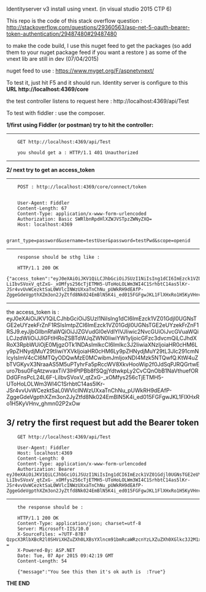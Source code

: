 Identityserver v3 install using vnext. (in visual studio 2015 CTP 6)

This repo is the code of this stack overflow question : 
http://stackoverflow.com/questions/29360563/asp-net-5-oauth-bearer-token-authentication/29487480#29487480

to make the code build, I use this nuget feed to get the packages (so add them to your nuget package feed if you want a restore ) as some of the vnext lib are still in dev (07/04/2015)

nuget feed to use : https://www.myget.org/F/aspnetvnext/

To test it, just hit F5 and it should run. Identity server is configure to this **URL  http://localhost:4369/core**

the test controller listens to request here : http://localhost:4369/api/Test

To test with fiddler : use the composer.

**1/first using Fiddler (or postman) try to hit the controller:**


------------------------------------------------------------------

		GET http://localhost:4369/api/Test

		you should get a : HTTP/1.1 401 Unauthorized

				
------------------------------------------------------------------

**2/ next try to get an access_token**

------------------------------------------------------------------

		POST : http://localhost:4369/core/connect/token


		User-Agent: Fiddler
		Content-Length: 67
		Content-Type: application/x-www-form-urlencoded 
		Authorization: Basic SWRlbnRpdHlXZWJVSTpzZWNyZXQ=
		Host: localhost:4369

		grant_type=password&username=testUser&password=testPwd&scope=openid

------------------------------------------------------------------

		response should be sthg like :
		 
		HTTP/1.1 200 OK
		{"access_token":"eyJ0eXAiOiJKV1QiLCJhbGciOiJSUzI1NiIsIng1dCI6ImEzck1VZ01Gdjl0UGNsTGE2eUYzekFrZnF1RSIsImtpZCI6ImEzck1VZ01Gdjl0UGNsTGE2eUYzekFrZnF1RSJ9.eyJjbGllbnRfaWQiOiJJZGVudGl0eVdlYlVJIiwic2NvcGUiOiJvcGVuaWQiLCJzdWIiOiJJIGFtIHRoZSBTdWJqZWN0IiwiYW1yIjoicGFzc3dvcmQiLCJhdXRoX3RpbWUiOjE0MjgzOTk1NDAsImlkcCI6Imlkc3J2IiwiaXNzIjoiaHR0cHM6Ly9pZHNydjMuY29tIiwiYXVkIjoiaHR0cHM6Ly9pZHNydjMuY29tL3Jlc291cmNlcyIsImV4cCI6MTQyODQwMzE0MCwibmJmIjoxNDI4Mzk5NTQwfQ.KtW4uZbTVGKyvX3NraaAS5M5uPTyhrFa5pRccWV8XkvHooWip2f0JdSqPJRQGrtwEuro7bsu0FqAtzwvaxTiV3lHPtPBb8fSQgjYdtwkpLy2CvCQnObB1NaVthuefORDdGFnsPcL24L6F-LiIbvSVoxV_qtZxG-_xOMfys256cTjETMH5-UToHoLOLWm3WI4C1SrhbtC14as5lKr-JSr4vvUvWCezktSaL0WVlcINWzUXxaTnChNu_pUWkRH9dEAfP-ZggeGdeVgpthXZm3on2JyZtfd8Nk024EmBlN5K4i_ed015FGFgwJKL1FlXHxRo1H5KyVHnv_ghmn02P2xOw","expires_in":3600,"token_type":"Bearer"}

------------------------------------------------------------------

the access_token is : eyJ0eXAiOiJKV1QiLCJhbGciOiJSUzI1NiIsIng1dCI6ImEzck1VZ01Gdjl0UGNsTGE2eUYzekFrZnF1RSIsImtpZCI6ImEzck1VZ01Gdjl0UGNsTGE2eUYzekFrZnF1RSJ9.eyJjbGllbnRfaWQiOiJJZGVudGl0eVdlYlVJIiwic2NvcGUiOiJvcGVuaWQiLCJzdWIiOiJJIGFtIHRoZSBTdWJqZWN0IiwiYW1yIjoicGFzc3dvcmQiLCJhdXRoX3RpbWUiOjE0MjgzOTk1NDAsImlkcCI6Imlkc3J2IiwiaXNzIjoiaHR0cHM6Ly9pZHNydjMuY29tIiwiYXVkIjoiaHR0cHM6Ly9pZHNydjMuY29tL3Jlc291cmNlcyIsImV4cCI6MTQyODQwMzE0MCwibmJmIjoxNDI4Mzk5NTQwfQ.KtW4uZbTVGKyvX3NraaAS5M5uPTyhrFa5pRccWV8XkvHooWip2f0JdSqPJRQGrtwEuro7bsu0FqAtzwvaxTiV3lHPtPBb8fSQgjYdtwkpLy2CvCQnObB1NaVthuefORDdGFnsPcL24L6F-LiIbvSVoxV_qtZxG-_xOMfys256cTjETMH5-UToHoLOLWm3WI4C1SrhbtC14as5lKr-JSr4vvUvWCezktSaL0WVlcINWzUXxaTnChNu_pUWkRH9dEAfP-ZggeGdeVgpthXZm3on2JyZtfd8Nk024EmBlN5K4i_ed015FGFgwJKL1FlXHxRo1H5KyVHnv_ghmn02P2xOw



**3/ retry the first request but add the Bearer token**
------------------------------------------------------------------

		GET http://localhost:4369/api/Test

		User-Agent: Fiddler
		Host: localhost:4369
		Content-Length: 0
		Content-Type: application/x-www-form-urlencoded
		Authorization: Bearer eyJ0eXAiOiJKV1QiLCJhbGciOiJSUzI1NiIsIng1dCI6ImEzck1VZ01Gdjl0UGNsTGE2eUYzekFrZnF1RSIsImtpZCI6ImEzck1VZ01Gdjl0UGNsTGE2eUYzekFrZnF1RSJ9.eyJjbGllbnRfaWQiOiJJZGVudGl0eVdlYlVJIiwic2NvcGUiOiJvcGVuaWQiLCJzdWIiOiJJIGFtIHRoZSBTdWJqZWN0IiwiYW1yIjoicGFzc3dvcmQiLCJhdXRoX3RpbWUiOjE0MjgzOTk1NDAsImlkcCI6Imlkc3J2IiwiaXNzIjoiaHR0cHM6Ly9pZHNydjMuY29tIiwiYXVkIjoiaHR0cHM6Ly9pZHNydjMuY29tL3Jlc291cmNlcyIsImV4cCI6MTQyODQwMzE0MCwibmJmIjoxNDI4Mzk5NTQwfQ.KtW4uZbTVGKyvX3NraaAS5M5uPTyhrFa5pRccWV8XkvHooWip2f0JdSqPJRQGrtwEuro7bsu0FqAtzwvaxTiV3lHPtPBb8fSQgjYdtwkpLy2CvCQnObB1NaVthuefORDdGFnsPcL24L6F-LiIbvSVoxV_qtZxG-_xOMfys256cTjETMH5-UToHoLOLWm3WI4C1SrhbtC14as5lKr-JSr4vvUvWCezktSaL0WVlcINWzUXxaTnChNu_pUWkRH9dEAfP-ZggeGdeVgpthXZm3on2JyZtfd8Nk024EmBlN5K4i_ed015FGFgwJKL1FlXHxRo1H5KyVHnv_ghmn02P2xOw


------------------------------------------------------------------

		the response should be :

		HTTP/1.1 200 OK
		Content-Type: application/json; charset=utf-8
		Server: Microsoft-IIS/10.0
		X-SourceFiles: =?UTF-8?B?QzpcX3RlbXBcR2l0SHViXHZuZXh0LXBsYXlncm91bmRcaWRzcnYzLXZuZXh0XGlkc3J2M1xzcmNcaWRzcnYzXHd3d3Jvb3RcYXBpXFRlc3Q=?=
		X-Powered-By: ASP.NET
		Date: Tue, 07 Apr 2015 09:42:19 GMT
		Content-Length: 54

		{"message":"You See this then it's ok auth is  :True"}

**THE END**

